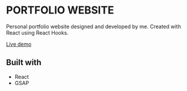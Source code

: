 
# PORTFOLIO WEBSITE
Personal portfolio website designed and developed by me. Created with React using React Hooks.

[Live demo](https://www.aostrowicki.com)

## Built with
- React
- GSAP
